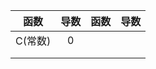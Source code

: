 
|  函数   | 导数  | 函数  | 导数  |
| :---: | :-: | :-: | --- |
| C(常数) |  0  |     |     |
|       |     |     |     |
|       |     |     |     |
